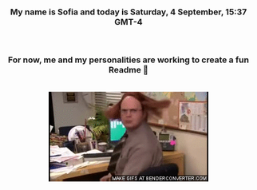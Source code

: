 


<div align="center">
<h3 >My name is Sofia and today is Saturday, 4 September, 15:37 GMT-4</h3><br>
<h3 >For now, me and my personalities are working to create a fun Readme 👋
</h3><br>
<img src='img/dwight.gif' alt='working...'/>
</div>
